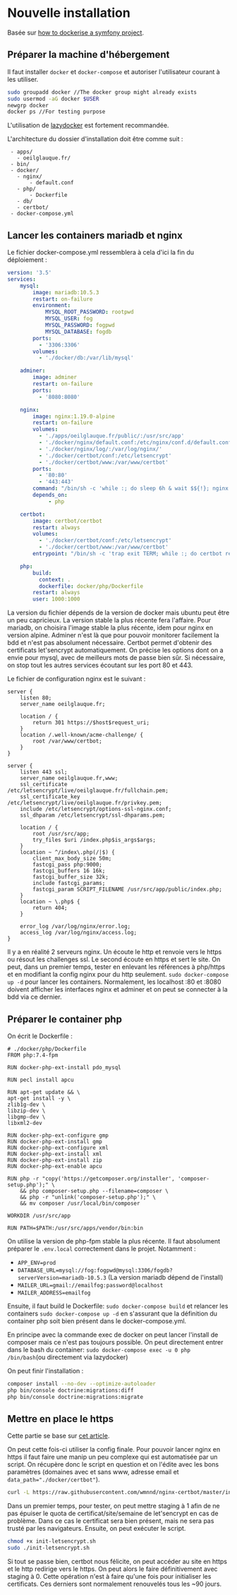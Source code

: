 # Nouvelle installation

Basée sur [how to dockerise a symfony project](https://knplabs.com/fr/blog/how-to-dockerise-a-symfony-4-project).

## Préparer la machine d'hébergement
Il faut installer `docker` et `docker-compose` et autoriser l'utilisateur courant à les utiliser. 
```bash
sudo groupadd docker //The docker group might already exists
sudo usermod -aG docker $USER
newgrp docker
docker ps //For testing purpose
```
L'utilisation de [lazydocker](https://github.com/jesseduffield/lazydocker) est fortement recommandée.

L'architecture du dossier d'installation doit être comme suit :
```
 - apps/
   - oeilglauque.fr/
 - bin/
 - docker/
   - nginx/
       - default.conf
   - php/
       - Dockerfile
   - db/
   - certbot/
 - docker-compose.yml 
```

## Lancer les containers mariadb et nginx

Le fichier docker-compose.yml ressemblera à cela d'ici la fin du déploiement :

```yml
version: '3.5'
services:
    mysql:
        image: mariadb:10.5.3
        restart: on-failure
        environment:
            MYSQL_ROOT_PASSWORD: rootpwd
            MYSQL_USER: fog
            MYSQL_PASSWORD: fogpwd
            MYSQL_DATABASE: fogdb
        ports: 
          - '3306:3306'
        volumes: 
          - './docker/db:/var/lib/mysql'

    adminer:
        image: adminer
        restart: on-failure
        ports:
          - '8080:8080'

    nginx:
        image: nginx:1.19.0-alpine
        restart: on-failure
        volumes:
          - './apps/oeilglauque.fr/public/:/usr/src/app'
          - './docker/nginx/default.conf:/etc/nginx/conf.d/default.conf:ro'
          - './docker/nginx/log/:/var/log/nginx/'
          - './docker/certbot/conf:/etc/letsencrypt'
          - './docker/certbot/www:/var/www/certbot'
        ports:
          - '80:80'
          - '443:443'
        command: "/bin/sh -c 'while :; do sleep 6h & wait $${!}; nginx -s reload; done & nginx -g \"daemon off;\"'"
        depends_on:
             - php

	certbot: 
		image: certbot/certbot 
		restart: always
		volumes: 
		  - './docker/certbot/conf:/etc/letsencrypt' 
		  - './docker/certbot/www:/var/www/certbot' 
		entrypoint: "/bin/sh -c 'trap exit TERM; while :; do certbot renew; sleep 12h & wait $${!}; done;'"

    php:
        build:
          context: .
          dockerfile: docker/php/Dockerfile
        restart: always
        user: 1000:1000
```

La version du fichier dépends de la version de docker mais ubuntu peut être un peu capricieux. La version stable la plus récente fera l'affaire. Pour mariadb, on choisira l'image stable la plus récente, idem pour nginx en version alpine. Adminer n'est là que pour pouvoir monitorer facilement la bdd et n'est pas absolument nécessaire.  Certbot permet d'obtenir des certificats let'sencrypt automatiquement.
On précise les options dont on a envie pour mysql, avec de meilleurs mots de passe bien sûr. Si nécessaire, on stop tout les autres services écoutant sur les port 80 et 443.

Le fichier de configuration nginx est le suivant :
```nginx
server { 
	listen 80;
	server_name oeilglauque.fr; 
	
	location / { 
		return 301 https://$host$request_uri; 
	} 
	location /.well-known/acme-challenge/ { 
		root /var/www/certbot; 
	} 
}

server {
	listen 443 ssl; 
	server_name oeilglauque.fr,www;
	ssl_certificate /etc/letsencrypt/live/oeilglauque.fr/fullchain.pem; 
	ssl_certificate_key /etc/letsencrypt/live/oeilglauque.fr/privkey.pem; 
	include /etc/letsencrypt/options-ssl-nginx.conf; 
	ssl_dhparam /etc/letsencrypt/ssl-dhparams.pem; 

	location / { 
		root /usr/src/app; 
		try_files $uri /index.php$is_args$args; 
	}
	location ~ ^/index\.php(/|$) {
		client_max_body_size 50m; 
		fastcgi_pass php:9000; 
		fastcgi_buffers 16 16k;
		fastcgi_buffer_size 32k; 
		include fastcgi_params; 
		fastcgi_param SCRIPT_FILENAME /usr/src/app/public/index.php; 
	}
	location ~ \.php$ { 
		return 404; 
	} 

	error_log /var/log/nginx/error.log; 
	access_log /var/log/nginx/access.log;
}
```
Il y a en réalité 2 serveurs nginx. Un écoute le http et renvoie vers le https ou résout les challenges ssl. Le second écoute en https et sert le site.
On peut, dans un premier temps, tester en enlevant les références à php/https et en modifiant la config nginx pour du http seulement. `sudo docker-compose up -d` pour lancer les containers. Normalement, les localhost :80 et :8080 doivent afficher les interfaces nginx et adminer et on peut se connecter à la bdd via ce dernier.

## Préparer le container php

On écrit le Dockerfile :
```docker
# ./docker/php/Dockerfile
FROM php:7.4-fpm

RUN docker-php-ext-install pdo_mysql

RUN pecl install apcu

RUN apt-get update && \
apt-get install -y \
zlib1g-dev \
libzip-dev \
libgmp-dev \
libxml2-dev

RUN docker-php-ext-configure gmp
RUN docker-php-ext-install gmp
RUN docker-php-ext-configure xml
RUN docker-php-ext-install xml
RUN docker-php-ext-install zip
RUN docker-php-ext-enable apcu

RUN php -r "copy('https://getcomposer.org/installer', 'composer-setup.php');" \
    && php composer-setup.php --filename=composer \
    && php -r "unlink('composer-setup.php');" \
    && mv composer /usr/local/bin/composer

WORKDIR /usr/src/app

RUN PATH=$PATH:/usr/src/apps/vendor/bin:bin
```
On utilise la version de php-fpm stable la plus récente.
Il faut absolument préparer le `.env.local` correctement dans le projet. Notamment :
 - `APP_ENV=prod`
 - `DATABASE_URL=mysql://fog:fogpwd@mysql:3306/fogdb?serverVersion=mariadb-10.5.3` (La version mariadb dépend de l'install)
 - `MAILER_URL=gmail://emailfog:password@localhost`
 - `MAILER_ADDRESS=emailfog`

Ensuite, il faut build le Dockerfile: `sudo docker-compose build` et relancer les containers `sudo docker-compose up -d` en s'assurant que la définition du container php soit bien présent dans le docker-compose.yml.

En principe avec la commande exec de docker on peut lancer l'install de composer mais ce n'est pas toujours possible. On peut directement entrer dans le bash du container: `sudo docker-compose exec -u 0 php /bin/bash`(ou directement via lazydocker)

On peut finir l'installation :
```bash
composer install --no-dev --optimize-autoloader
php bin/console doctrine:migrations:diff
php bin/console doctrine:migrations:migrate
```
## Mettre en place le https

Cette partie se base sur [cet article](https://medium.com/@pentacent/nginx-and-lets-encrypt-with-docker-in-less-than-5-minutes-b4b8a60d3a71).

On peut cette fois-ci utiliser la config finale. Pour pouvoir lancer nginx en https il faut faire une manip un peu complexe qui est automatisée par un script. On récupère donc le script en question et on l'édite avec les bons paramètres (domaines avec et sans www, adresse email et `data_path="./docker/certbot"`). 

```bash
curl -L https://raw.githubusercontent.com/wmnnd/nginx-certbot/master/init-letsencrypt.sh -o init-letsencrypt.sh
```
Dans un premier temps, pour tester, on peut mettre staging à 1 afin de ne pas épuiser le quota de certificat/site/semaine de let'sencrypt en cas de problème. Dans ce cas le certificat sera bien présent, mais ne sera pas trusté par les navigateurs.
Ensuite, on peut exécuter le script.
```bash
chmod +x init-letsencrypt.sh
sudo ./init-letsencrypt.sh
```
Si tout se passe bien, certbot nous félicite, on peut accéder au site en https et le http redirige vers le https. On peut alors le faire définitivement avec staging à 0. Cette opération n'est à faire qu'une fois pour initialiser les certificats. Ces derniers sont normalement renouvelés tous les ~90 jours.
